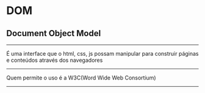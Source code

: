 # DOM
## Document Object Model

---
É uma interface que o html, css, js possam manipular para construir páginas e conteúdos através dos navegadores

---
Quem permite o uso é a W3C(Word Wide Web Consortium)

---
